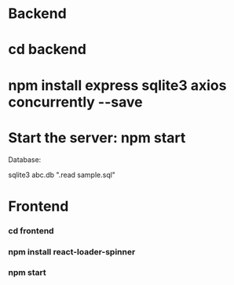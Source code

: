 # Backend

# cd backend

# npm install express sqlite3 axios concurrently --save

# Start the server: npm start

Database:

sqlite3 abc.db ".read sample.sql"

# Frontend

### cd frontend

### npm install react-loader-spinner

### npm start

